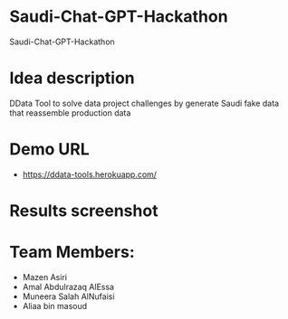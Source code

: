 # Saudi-Chat-GPT-Hackathon
Saudi-Chat-GPT-Hackathon

# Idea description
DData Tool to solve data project challenges by generate Saudi fake data that reassemble production data

# Demo URL
- https://ddata-tools.herokuapp.com/

# Results screenshot


# Team Members:
- Mazen Asiri
- Amal Abdulrazaq AlEssa
- Muneera Salah AlNufaisi
- Aliaa bin masoud
